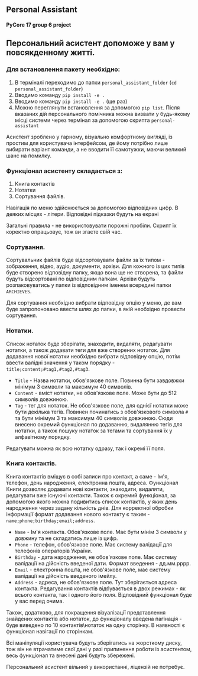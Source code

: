 ## Personal Assistant
#### PyCore 17 group 6 project

## Персональний асистент допоможе у вам у повсякденному житті.

### Для встановлення пакету необхідно:
1. В терміналі переходимо до папки `personal_assistant_folder` (`cd personal_assistant_folder`)
2. Вводимо команду `pip install -e .`
3. Вводимо команду `pip install -e .` (ще раз)
4. Можно переглянути встановлення за допомогою  `pip list`.
Після вказаних дій персонального помічника можна визвати у будь-якому місці
системи через термінал за допомогою скрипта `personal-assistant`

Асистент зроблено у гарному, візуально комфортному вигляді, із простим для 
користувача інтерфейсом, де йому потрібно лише вибирати варіант команди,
а не вводити її самотужки, маючи великий шанс на помилку.

### Функціонал асистенту складається з:
1. Книга контактів
2. Нотатки
3. Сортування файлів.

Навігація по меню здійснюється за допомогою відповідних цифр.
В деяких місцях - літери.
Відповідні підказки будуть на екрані

Загальні правила - не використовувати порожні пробіли. Скрипт їх коректно 
опрацьовує, тож ви згаєте свій час.

### Сортування.

Сортувальник файлів буде відсортовувати файли за їх типом - зображення,
відео, аудіо, документи, архіви. Для кожного із цих типів буде створено
відповідну папку, якщо вона ще не створена, та файли будуть відсортовані
по відповідним папкам. Архіви будуть розпаковуватись у папки із відповідним
іменем всередині папки `ARCHIEVES`.

Для сортування необхідно вибрати відповідну опцію у меню, де вам буде 
запропоновано ввести шлях до папки, в якій необхідно провести сортування.

### Нотатки.

Список нотаток буде зберігати, знаходити, видаляти, редагувати нотатки,
а також додавати теги для вже створених нотаток.
Для додавання нової нотатки необхідно вибрати відповідну опцію, потім 
ввести валідні значення у таком порядку - `title;content;#tag1,#tag2,#tag3`.
- `Title` - Назва нотатки, обов'язкове поле. Повинна бути завдовжки мінімум 
3 символи та максимум 40 символів.
- `Content` - вміст нотатки, не обов'язкове поле. Може бути до 512 символів
довжиною. 
- `Tag` - тег для нотаток. Не обов'язкове поле, для однієї нотатки може бути
декілька тегів. Повинен починатись з обов'язкового символа `#` та бути 
мінімум 3 та максимум 40 символів довжиною. Сюди внесено окремий функціонал
по додаванню, видалянню тегів для нотатки, а також пошуку нотаток за тегами
та сортування їх у алфавітному порядку.

Редагувати можна як всю нотатку одразу, так і окремі її поля. 

### Книга контактів.

Книга контактів вміщує в собі записи про контакт, а саме - Ім'я, телефон,
день народження, електронна пошта, адреса. Функціонал Книги дозволяє 
додавати нові контакти, знаходити, видаляти, редагувати вже існуючі 
контакти. Також є окремий функціонал, за допомогою якого можна подивитись
список контактів, у яких день народження через задану кількість днів.
Для корректної обробки інформації формат додавання нового контакту є таким -
`name;phone;birthday;email;address`.
- `Name` - Ім'я контакта. Обов'язкове поле. Має бути мінім 3 символи у довжину
та не складатись лише із цифр.
- `Phone` - телефон, обов'язкове поле. Має систему валідації для телефонів 
операторів України.
- `Birthday` - дата народження, не обов'язкове поле. Має систему валідації на 
дійсність введеної дати. Формат введення - дд.мм.рррр.
- `Email` - електронна пошта, не обов'язкове поле, має систему валідації на 
дійсність введеного імейлу.
- `Address` - адреса, не обов'язкове поле. Тут зберігається адреса контакта.
Редагування контактів відбувається в двох режимах - як всього контакта, так 
і одного його поля. Відповідний функціонал буде у вас перед очима.

Також, додатково, для покращення візуалізації представлення знайдених 
контактів або нотаток, до функціоналу введена пагінація - буде виведено по 
10 контактів\нотаток на одну сторінку. В наявності є функціонал навігації 
по сторінкам.

Всі маніпуляції користувача будуть зберігатись на жорсткому диску, тож 
він не втрачатиме свої дані у разі припинення роботи із асистентом, весь 
функціонал та внесені дані будуть збережені.

Персональний асистент вільний у використанні, ліцензій не потребує.